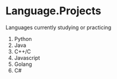 # Language.Projects
Languages currently studying or practicing

1. Python
2. Java
3. C++/C
4. Javascript
5. Golang
6. C#
